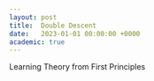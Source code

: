 ```yaml
---
layout: post
title:  Double Descent
date:   2023-01-01 00:00:00 +0000
academic: true
---
```


Learning Theory from First Principles